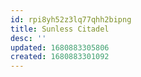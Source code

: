 ```yaml
---
id: rpi8yh52z3lq77qhh2bipng
title: Sunless Citadel
desc: ''
updated: 1680883305806
created: 1680883301092
---
```

